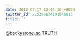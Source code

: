 ```yaml
---
date: 2012-07-17 12:44:10 +0000
twitter_id: 225269674101846016
title: ''
---
```




[@beckystone_sc](https://twitter.com/beckystone_sc) TRUTH
